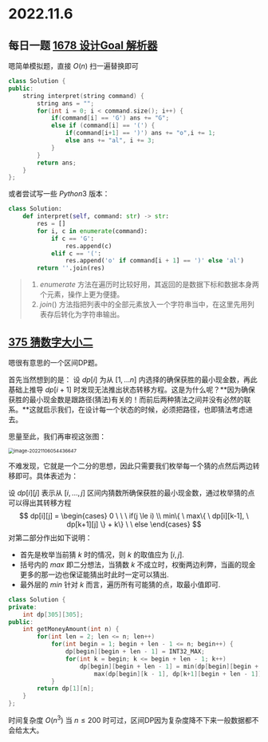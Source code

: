 # 2022.11.6

## 每日一题 [1678 设计Goal 解析器](https://leetcode.cn/problems/goal-parser-interpretation/description/)

嗯简单模拟题，直接 $O(n)$ 扫一遍替换即可

```C++
class Solution {
public:
    string interpret(string command) {
        string ans = "";
        for(int i = 0; i < command.size(); i++) {
            if(command[i] == 'G') ans += "G";
            else if (command[i] == '(') {
                if(command[i+1] == ')') ans += "o",i += 1;
                else ans += "al", i += 3;
            }
        }
        return ans;
    }
};
```

或者尝试写一些 $Python3$ 版本：

```python
class Solution:
    def interpret(self, command: str) -> str:
        res = []
        for i, c in enumerate(command):
            if c == 'G':
                res.append(c)
            elif c == '(':
                res.append('o' if command[i + 1] == ')' else 'al')
        return ''.join(res)
```

>1. $enumerate$ 方法在遍历时比较好用，其返回的是数据下标和数据本身两个元素，操作上更为便捷。
>2. $join()$ 方法指把列表中的全部元素放入一个字符串当中，在这里先用列表存后转化为字符串输出。



## [375 猜数字大小二](https://leetcode.cn/problems/guess-number-higher-or-lower-ii/description/)

嗯很有意思的一个区间DP题。

首先当然想到的是： 设 $dp[i]$ 为从 $[1,...n]$ 内选择的确保获胜的最小现金数，再此基础上推导 $dp[i+1]$ 时发现无法推出状态转移方程。这是为什么呢？**因为确保获胜的最小现金数是跟路径(猜法)有关的！而前后两种猜法之间并没有必然的联系。**这就启示我们，在设计每一个状态的时候，必须把路径，也即猜法考虑进去。

思量至此，我们再审视这张图：

<img src="E:\Github desktop\2022.11-DP-subject\md file\Graph\11_6_2.png" alt="image-20221106054436647" style="zoom:67%;" />

不难发现，它就是一个二分的思想，因此只需要我们枚举每一个猜的点然后两边转移即可。具体表述为：

设 $dp[i][j]$ 表示从 $[i,...,j]$ 区间内猜数所确保获胜的最小现金数，通过枚举猜的点可以得出其转移方程
$$
dp[i][j] = 
\begin{cases}
0 \ \ \ if(j \le i) \\
min\{ \ max\{ \ dp[i][k-1], \ dp[k+1][j] \}  + k\} \ \ else
\end{cases}
$$
对第二部分作出如下说明：

* 首先是枚举当前猜 $k$ 时的情况，则 $k$ 的取值应为 $[i,j]$.
* 括号内的 $max$ 即二分想法，当猜数 $k$ 不成立时，权衡两边利弊，当画的现金更多的那一边也保证能猜出时此时一定可以猜出.
* 最外层的 $min$ 针对 $k$ 而言，遍历所有可能猜的点，取最小值即可.

```C++
class Solution {
private:
    int dp[305][305];
public:
    int getMoneyAmount(int n) {
        for(int len = 2; len <= n; len++)   
            for(int begin = 1; begin + len - 1 <= n; begin++) {
                dp[begin][begin + len - 1] = INT32_MAX;
                for(int k = begin; k <= begin + len - 1; k++)
                    dp[begin][begin + len - 1] = min(dp[begin][begin + len - 1], 
                        max(dp[begin][k - 1], dp[k+1][begin + len - 1]) + k);
            }
        return dp[1][n];
    }
};
```

时间复杂度 $O(n^3)$ 当 $n \le 200$ 时可过，区间DP因为复杂度降不下来一般数据都不会给太大。